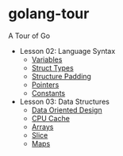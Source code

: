 # golang-tour

A Tour of Go

- Lesson 02: Language Syntax
  - [Variables](https://github.com/gkjoyes/golang-tour/blob/master/lesson/02/syntax/variables/readme.md)
  - [Struct Types](https://github.com/gkjoyes/golang-tour/blob/master/lesson/02/syntax/struct-types/Readme.md)
  - [Structure Padding](https://github.com/gkjoyes/golang-tour/tree/master/lesson/02/syntax/struct-types/padding)
  - [Pointers](https://github.com/gkjoyes/golang-tour/tree/master/lesson/02/syntax/pointers/Readme.md)
  - [Constants](https://github.com/gkjoyes/golang-tour/tree/master/lesson/02/syntax/constants/Readme.md)
- Lesson 03: Data Structures
  - [Data Oriented Design](https://github.com/gkjoyes/golang-tour/tree/master/lesson/03/Readme.md)
  - [CPU Cache](https://github.com/gkjoyes/golang-tour/blob/c8c7e8750ee9ca718e31ed7ed4fe284d368e7102/lesson/03/caching/Readme.md)
  - [Arrays](https://github.com/gkjoyes/golang-tour/blob/94d20aa727067eeedf7adf762fd00e24334ab57a/lesson/03/array/Readme.md)
  - [Slice](https://github.com/gkjoyes/golang-tour/blob/84bade1c426713c559e82750405f978ed7989099/lesson/03/slice/Readme.md)
  - [Maps](https://github.com/gkjoyes/golang-tour/blob/42dd2fe8b5546a4e4eb5260970ab7bb2d44fae73/lesson/03/map/Readme.md)